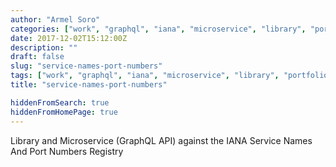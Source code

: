 ```yaml
---
author: "Armel Soro"
categories: ["work", "graphql", "iana", "microservice", "library", "portfolio-kotlin", "kubernetes", "kotlin", "jvm", "gradle"]
date: 2017-12-02T15:12:00Z
description: ""
draft: false
slug: "service-names-port-numbers"
tags: ["work", "graphql", "iana", "microservice", "library", "portfolio-kotlin", "kubernetes", "kotlin", "jvm", "gradle"]
title: "service-names-port-numbers"

hiddenFromSearch: true
hiddenFromHomePage: true
---
```


Library and Microservice (GraphQL API) against the IANA Service Names And Port Numbers Registry


